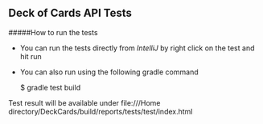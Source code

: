 Deck of Cards API Tests
---
#####How to run the tests

 * You can run the tests directly from *IntelliJ* by right click on the test and hit run
 
 
 * You can also run using the following gradle command
    
    $ gradle test build
    
  Test result will be available under 
   file:///Home directory/DeckCards/build/reports/tests/test/index.html
